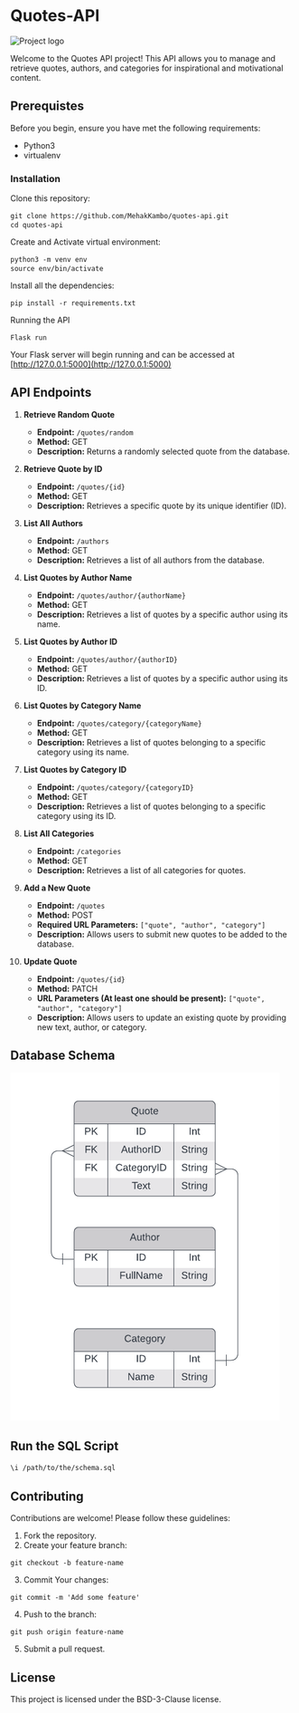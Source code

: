# Quotes-API

![Project logo](https://i0.wp.com/blog.logoscdn.com/wp-content/uploads/2016/06/quote-620x324.jpg)

Welcome to the Quotes API project! This API allows you to manage and retrieve quotes, authors, and categories for inspirational and motivational content.

## Prerequistes
Before you begin, ensure you have met the following requirements:
- Python3
- virtualenv

### Installation
Clone this repository:
```shell
git clone https://github.com/MehakKambo/quotes-api.git
cd quotes-api
```

Create and Activate virtual environment:
```shell
python3 -m venv env
source env/bin/activate
```

Install all the dependencies:
```shell
pip install -r requirements.txt
```

Running the API
```shell
Flask run
```

Your Flask server will begin running and can be accessed at [http://127.0.0.1:5000](http://127.0.0.1:5000)
## API Endpoints

1. **Retrieve Random Quote**
   - **Endpoint:** `/quotes/random`
   - **Method:** GET
   - **Description:** Returns a randomly selected quote from the database.

2. **Retrieve Quote by ID**
   - **Endpoint:** `/quotes/{id}`
   - **Method:** GET
   - **Description:** Retrieves a specific quote by its unique identifier (ID).

3. **List All Authors**
   - **Endpoint:** `/authors`
   - **Method:** GET
   - **Description:** Retrieves a list of all authors from the database.

4. **List Quotes by Author Name**
   - **Endpoint:** `/quotes/author/{authorName}`
   - **Method:** GET
   - **Description:** Retrieves a list of quotes by a specific author using its name.

5. **List Quotes by Author ID**
   - **Endpoint:** `/quotes/author/{authorID}`
   - **Method:** GET
   - **Description:** Retrieves a list of quotes by a specific author using its ID.

6. **List Quotes by Category Name**
   - **Endpoint:** `/quotes/category/{categoryName}`
   - **Method:** GET
   - **Description:** Retrieves a list of quotes belonging to a specific category using its name.

7. **List Quotes by Category ID**
   - **Endpoint:** `/quotes/category/{categoryID}`
   - **Method:** GET
   - **Description:** Retrieves a list of quotes belonging to a specific category using its ID.

8. **List All Categories**
   - **Endpoint:** `/categories`
   - **Method:** GET
   - **Description:** Retrieves a list of all categories for quotes.

9. **Add a New Quote**
   - **Endpoint:** `/quotes`
   - **Method:** POST
   - **Required URL Parameters:** `["quote", "author", "category"]`
   - **Description:** Allows users to submit new quotes to be added to the database.

10. **Update Quote**
    - **Endpoint:** `/quotes/{id}`
    - **Method:** PATCH
    - **URL Parameters (At least one should be present):** `["quote", "author", "category"]`
    - **Description:** Allows users to update an existing quote by providing new text, author, or category.

## Database Schema  
![Alt Text](https://github.com/MehakKambo/quotes-api/blob/main/schema.png)

## Run the SQL Script
``` bash
\i /path/to/the/schema.sql 
```

## Contributing

Contributions are welcome! Please follow these guidelines:

1. Fork the repository.
2. Create your feature branch: 
```shell
git checkout -b feature-name
```
3. Commit Your changes:
```shell
git commit -m 'Add some feature'
```
4. Push to the branch:
```shell
git push origin feature-name
```
5. Submit a pull request.


## License
This project is licensed under the BSD-3-Clause license.